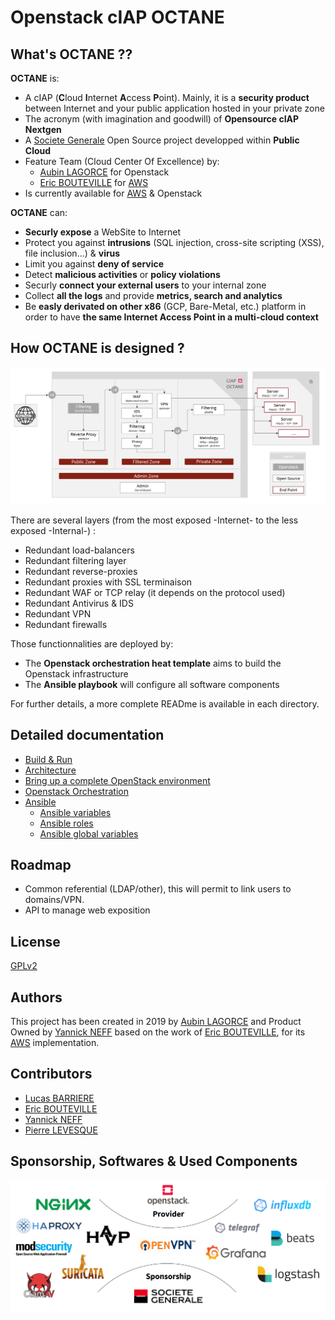 # Openstack cIAP OCTANE

## What's OCTANE ??

**OCTANE** is:

* A cIAP (**C**loud **I**nternet **A**ccess **P**oint). Mainly, it is a **security product** between Internet and your public application hosted in your private zone
* The acronym (with imagination and goodwill) of **Opensource cIAP Nextgen**
* A [Societe Generale](https://www.societegenerale.com) Open Source project developped within **Public Cloud**
* Feature Team (Cloud Center Of Excellence) by:
    * [Aubin LAGORCE](https://github.com/AubSs) for Openstack
    * [Eric BOUTEVILLE](https://github.com/qrn77) for [AWS](https://github.com/societe-generale/OCTANE)
* Is currently available for [AWS](https://github.com/societe-generale/OCTANE) & Openstack

**OCTANE** can:

* **Securly expose** a WebSite to Internet
* Protect you against **intrusions** (SQL injection, cross-site scripting (XSS), file inclusion...) & **virus**
* Limit you against **deny of service**
* Detect **malicious activities** or **policy violations**
* Securly **connect your external users** to your internal zone
* Collect **all the logs** and provide **metrics, search and analytics**
* Be **easly derivated on other x86** (GCP, Bare-Metal, etc.) platform in order to have **the same Internet Access Point in a multi-cloud context**


## How OCTANE is designed ?

[![ARCHITECTURE](docs/architecture.png)]()

There are several layers (from the most exposed -Internet- to the less exposed -Internal-) :

* Redundant load-balancers
* Redundant filtering layer
* Redundant reverse-proxies
* Redundant proxies with SSL terminaison
* Redundant WAF or TCP relay (it depends on the protocol used)
* Redundant Antivirus & IDS
* Redundant VPN
* Redundant firewalls

Those functionnalities are deployed by:
* The **Openstack orchestration heat template** aims to build the Openstack infrastructure
* The **Ansible playbook** will configure all software components

For further details, a more complete READme is available in each directory.


## Detailed documentation

* [Build & Run](docs/README.md "Build & Run")
* [Architecture](docs/architecture.md "Architecture")
* [Bring up a complete OpenStack environment](openstack/README.md "Bring up a complete OpenStack environment")
* [Openstack Orchestration](heat/README.md "Openstack Orchestration")
* [Ansible](ansible/README.md "Ansible")
    * [Ansible variables](ansible/vars/README.md "Ansible variables")
    * [Ansible roles](ansible/roles/README.md "Ansible roles")
    * [Ansible global variables](ansible/group_vars/README.md "Ansible global variables")


## Roadmap

* Common referential (LDAP/other), this will permit to link users to domains/VPN.
* API to manage web exposition


## License

[GPLv2](https://www.gnu.org/licenses/old-licenses/gpl-2.0.en.html)


## Authors

This project has been created in 2019 by [Aubin LAGORCE](https://github.com/AubSs) and Product Owned by [Yannick NEFF](https://github.com/yannickneff) based on the work of [Eric BOUTEVILLE](https://github.com/qrn77), for its [AWS](https://github.com/societe-generale/OCTANE) implementation.


## Contributors

* [Lucas BARRIERE](https://github.com/urluba)
* [Eric BOUTEVILLE](https://github.com/qrn77)
* [Yannick NEFF](https://github.com/yannickneff)
* [Pierre LEVESQUE](https://github.com/PierreLev74)


## Sponsorship, Softwares & Used Components

[![HLD](docs/soft.png)]()
